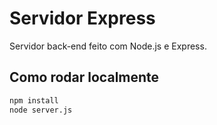 # Servidor Express

Servidor back-end feito com Node.js e Express.

## Como rodar localmente

```bash
npm install
node server.js
